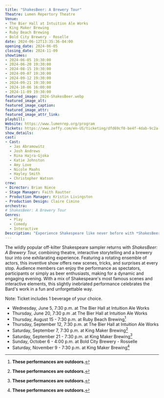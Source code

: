 ```yaml
---
title: "ShakesBeer: A Brewery Tour"
Theatre: Lumen Repertory Theatre
Venue: 
- The Bier Hall at Intuition Ale Works
- King Maker Brewing
- Ruby Beach Brewing
- Bold City Brewery - Roselle
date: 2024-06-12T13:35:36-04:00
opening_date: 2024-06-05
closing_date: 2024-11-09
showtimes:
- 2024-06-05 19:30:00
- 2024-06-20 19:30:00
- 2024-08-15 19:30:00
- 2024-09-07 19:30:00
- 2024-09-12 19:30:00
- 2024-09-21 19:30:00
- 2024-10-06 16:00:00
- 2024-11-09 19:30:00
featured_image: 2024-ShakesBeer.webp
featured_image_alt: 
featured_image_caption: 
featured_image_attr: 
featured_image_attr_link: 
playbill:
Website: https://www.lumenrep.org/program
Tickets: https://www.zeffy.com/en-US/ticketing/dfd69cf0-be4f-4dab-9c2a-1225692a20cc
show_details: 
cast:
- Cast:
  - Jas Abramowitz
  - Josh Andrews
  - Rina Hajra-Gjoka
  - Katie Johnston
  - Amy Love
  - Nicole Maahs
  - Hayley Smith
  - Christopher Watson
crew:
- Director: Brian Niece
- Stage Manager: Faith Rautter
- Production Manager: Kristin Livingston
- Production Design: Claire Cimino
orchestra:
# ShakesBeer: A Brewery Tour
Genres:
  - Play
  - Comedy
  - Interactive
Description: "Experience Shakespeare like never before with *ShakesBeer: A Brewery Tour*, blending classic scenes, improvisation and craft brews in a unique, interactive performance."
---
```

The wildly popular off-kilter Shakespeare sampler returns with *ShakesBeer: A Brewery Tour,* combining theatre, interactive storytelling and a brewery tour into one exhilarating experience. Featuring a rotating ensemble of actors, this inventive show offers new scenes, tricks, and surprises at every stop. Audience members can enjoy the performance as spectators, participants or simply as beer enthusiasts, making for a dynamic and engaging evening. With a mix of Shakespeare's most famous scenes and interactive elements, this slightly inebriated performance celebrates the Bard's work in a fun and unforgettable way.

Note: Ticket includes 1 beverage of your choice.

- Wednesday, June 5, 7:30 p.m. at The Bier Hall at Intuition Ale Works
- Thursday, June 20, 7:30 p.m .at The Bier Hall at Intuition Ale Works
- Thursday, August 15 - 7:30 p.m. at Ruby Beach Brewing[^1]
- Thursday, September 12, 7:30 p.m. at The Bier Hall at Intuition Ale Works
- Saturday, September 7, 7:30 p.m. at King Maker Brewing[^1]
- Saturday, September 21 - 7:30 p.m. at King Maker Brewing[^1]
- Sunday, October 6 - 4:00 p.m. at Bold City Brewery - Rosselle
- Saturday, November 9 - 7:30 p.m. at King Maker Brewing[^1]

[^1]: **These performances are outdoors.**